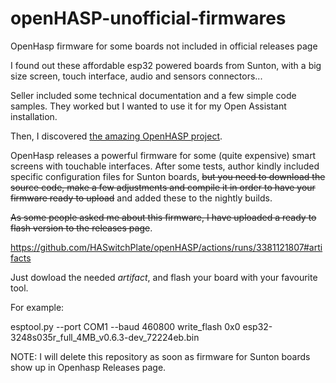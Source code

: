 # openHASP-unofficial-firmwares
OpenHasp firmware for some boards not included in official releases page

I found out these affordable esp32 powered boards from Sunton, with a big size screen, touch interface, audio and sensors connectors...

Seller included some technical documentation and a few simple code samples. They worked but I wanted to use it for my Open Assistant installation.

Then, I discovered [the amazing OpenHASP project](https://github.com/HASwitchPlate/openHASP). 

OpenHasp releases a powerful firmware for some (quite expensive) smart screens with touchable interfaces. After some tests, author kindly included specific configuration files for Sunton boards, ~~but you need to download the source code, make a few adjustments and compile it in order to have your firmware ready to upload~~ and added these to the nightly builds. 

~~As some people asked me about this firmware, I have uploaded a ready to flash version to the releases page~~. 

https://github.com/HASwitchPlate/openHASP/actions/runs/3381121807#artifacts

Just dowload the needed *artifact*, and flash your board with your favourite tool.

For example:

esptool.py --port COM1 --baud 460800 write_flash 0x0 esp32-3248s035r_full_4MB_v0.6.3-dev_72224eb.bin

NOTE: I will delete this repository as soon as firmware for Sunton boards show up in Openhasp Releases page. 
